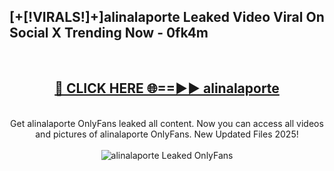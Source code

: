 <h2>[+[!VIRALS!]+]alinalaporte Leaked Video Viral On Social X Trending Now - 0fk4m</h2>
<br>
<div align="center">
<h2><a href="https://libra.edu.pl?alinalaporte" rel="nofollow">🔴 CLICK HERE 🌐==►► alinalaporte</a></h2>
<br>
Get alinalaporte OnlyFans leaked all content. Now you can access all videos and pictures of alinalaporte OnlyFans. New Updated Files 2025!
<br>
<br>
<a href="https://libra.edu.pl?alinalaporte" rel="nofollow" data-target="animated-image.originalLink"><img src="https://i.ibb.co.com/WyWwxjT/player-gif2.gif" alt="alinalaporte Leaked OnlyFans" style="max-width: 100%; display: inline-block;" data-target="animated-image.originalImage"></a>
</div>
<br>